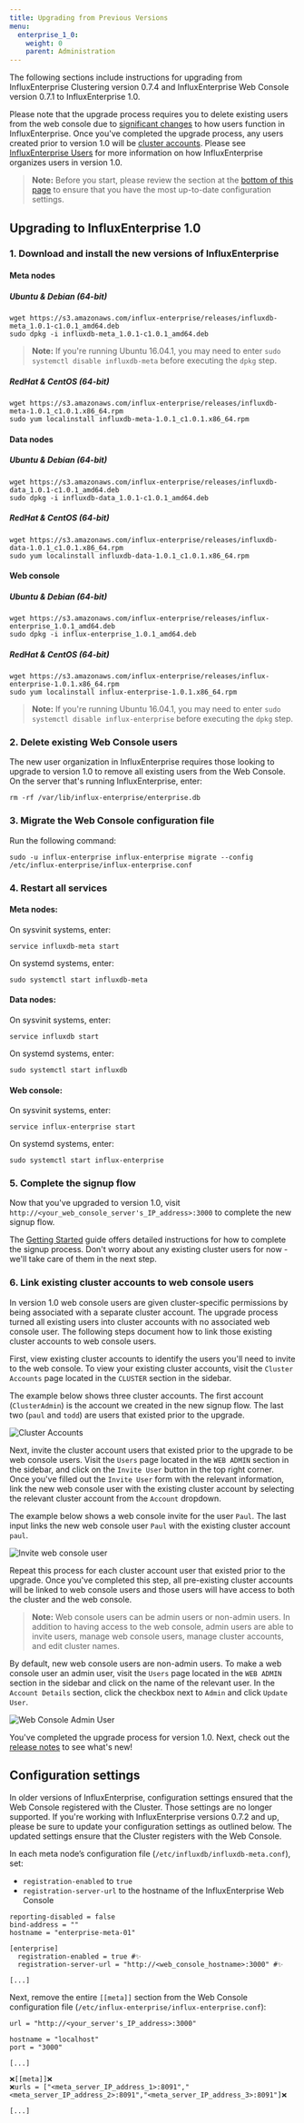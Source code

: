```yaml
---
title: Upgrading from Previous Versions
menu:
  enterprise_1_0:
    weight: 0
    parent: Administration
---
```


The following sections include instructions for upgrading from InfluxEnterprise
Clustering version 0.7.4 and InfluxEnterprise Web Console version 0.7.1
to InfluxEnterprise 1.0.

Please note that the upgrade process requires you to delete existing users
from the web console due to [significant changes](/enterprise/v1.0/about-the-project/release-notes-changelog/#user-updates)
to how users function in InfluxEnterprise.
Once you've completed the upgrade process, any users created prior to version 1.0 will be
[cluster accounts](/enterprise/v1.0/features/users/#cluster-user-information).
Please see [InfluxEnterprise Users](/enterprise/v1.0/features/users/) for
more information on how InfluxEnterprise organizes users in version 1.0.

> **Note:** Before you start, please review the section at the
[bottom of this page](#configuration-settings) to ensure that you have the most
up-to-date configuration settings.

## Upgrading to InfluxEnterprise 1.0

### 1. Download and install the new versions of InfluxEnterprise

#### Meta nodes

##### Ubuntu & Debian (64-bit)
```
wget https://s3.amazonaws.com/influx-enterprise/releases/influxdb-meta_1.0.1-c1.0.1_amd64.deb
sudo dpkg -i influxdb-meta_1.0.1-c1.0.1_amd64.deb
```

> **Note:** If you're running Ubuntu 16.04.1, you may need to enter
`sudo systemctl disable influxdb-meta` before executing the `dpkg` step.

##### RedHat & CentOS (64-bit)
```
wget https://s3.amazonaws.com/influx-enterprise/releases/influxdb-meta-1.0.1_c1.0.1.x86_64.rpm
sudo yum localinstall influxdb-meta-1.0.1_c1.0.1.x86_64.rpm
```

#### Data nodes

##### Ubuntu & Debian (64-bit)
```
wget https://s3.amazonaws.com/influx-enterprise/releases/influxdb-data_1.0.1-c1.0.1_amd64.deb
sudo dpkg -i influxdb-data_1.0.1-c1.0.1_amd64.deb
```
##### RedHat & CentOS (64-bit)
```
wget https://s3.amazonaws.com/influx-enterprise/releases/influxdb-data-1.0.1_c1.0.1.x86_64.rpm
sudo yum localinstall influxdb-data-1.0.1_c1.0.1.x86_64.rpm
```
#### Web console

##### Ubuntu & Debian (64-bit)
```
wget https://s3.amazonaws.com/influx-enterprise/releases/influx-enterprise_1.0.1_amd64.deb
sudo dpkg -i influx-enterprise_1.0.1_amd64.deb
```
##### RedHat & CentOS (64-bit)
```
wget https://s3.amazonaws.com/influx-enterprise/releases/influx-enterprise-1.0.1.x86_64.rpm
sudo yum localinstall influx-enterprise-1.0.1.x86_64.rpm
```

> **Note:**
If you're running Ubuntu 16.04.1, you may need to enter
`sudo systemctl disable influx-enterprise` before executing the `dpkg` step.

### 2. Delete existing Web Console users
The new user organization in InfluxEnterprise requires those looking to
upgrade to version 1.0 to remove all existing users from the Web Console.
On the server that's running InfluxEnterprise, enter:
```
rm -rf /var/lib/influx-enterprise/enterprise.db
```

### 3. Migrate the Web Console configuration file
Run the following command:
```
sudo -u influx-enterprise influx-enterprise migrate --config /etc/influx-enterprise/influx-enterprise.conf
```

### 4. Restart all services
#### Meta nodes:
On sysvinit systems, enter:
```
service influxdb-meta start
```

On systemd systems, enter:
```
sudo systemctl start influxdb-meta
```
#### Data nodes:
On sysvinit systems, enter:
```
service influxdb start
```

On systemd systems, enter:
```
sudo systemctl start influxdb
```
#### Web console:
On sysvinit systems, enter:
```
service influx-enterprise start
```

On systemd systems, enter:
```
sudo systemctl start influx-enterprise
```

### 5. Complete the signup flow
Now that you've upgraded to version 1.0, visit `http://<your_web_console_server's_IP_address>:3000`
to complete the new signup flow.

The [Getting Started](/enterprise/v1.0/introduction/getting_started/) guide offers
detailed instructions for how to complete the signup process.
Don't worry about any existing cluster users for now - we'll take care of
them in the next step.

### 6. Link existing cluster accounts to web console users
In version 1.0 web console users are given cluster-specific permissions by being associated with a separate cluster account.
The upgrade process turned all existing users into cluster accounts with no
associated web console user.
The following steps document how to link those existing cluster accounts
to web console users.

First, view existing cluster accounts to identify the users you'll need
to invite to the web console.
To view your existing cluster accounts, visit the `Cluster Accounts` page located
in the `CLUSTER` section in the sidebar.

The example below shows three cluster accounts.
The first account (`ClusterAdmin`) is the account we created in the new signup flow.
The last two (`paul` and `todd`) are users that existed prior to the
upgrade.

![Cluster Accounts](/img/enterprise/cluster_accounts_1.png)

Next, invite the cluster account users that existed prior to the upgrade to be web console users.
Visit the `Users` page located in the `WEB ADMIN` section in the sidebar, and
click on the `Invite User` button in the top right corner.
Once you've filled out the `Invite User` form with the relevant information, link the new
web console user with the existing cluster account by selecting the relevant
cluster account from the `Account` dropdown.

The example below shows a web console invite for the user `Paul`.
The last input links the new web console user `Paul` with the existing cluster
account `paul`.

![Invite web console user](/img/enterprise/invite_user_1.png)

Repeat this process for each cluster account user that existed prior to the upgrade.
Once you've completed this step, all pre-existing cluster accounts will be linked
to web console users and those users will have access to both the cluster and the
web console.

> **Note:** Web console users can be admin users or non-admin users.
In addition to having access to the web console, admin users are able to invite users, manage web console users,
manage cluster accounts, and edit cluster names.
>
By default, new web console users are non-admin users.
To make a web console user an admin user, visit the `Users` page located in the `WEB ADMIN` section in the sidebar
and click on the name of the relevant user.
In the `Account Details` section, click the checkbox next to `Admin` and click
`Update User`.
>
![Web Console Admin User](/img/enterprise/admin_user_1.png)


You've completed the upgrade process for version 1.0.
Next, check out the [release notes](/enterprise/v1.0/about-the-project/release-notes-changelog/) to
see what's new!

## Configuration settings

In older versions of InfluxEnterprise, configuration settings ensured that
the Web Console registered with the Cluster.
Those settings are no longer supported.
If you're working with InfluxEnterprise versions 0.7.2 and up, please be sure
to update your configuration settings as outlined below.
The updated settings ensure that the Cluster registers with the Web Console.

In each meta node’s configuration file (`/etc/influxdb/influxdb-meta.conf`), set:

* `registration-enabled` to `true`
* `registration-server-url` to the hostname of the InfluxEnterprise Web Console

```
reporting-disabled = false
bind-address = ""
hostname = "enterprise-meta-01"

[enterprise]
  registration-enabled = true #✨
  registration-server-url = "http://<web_console_hostname>:3000" #✨

[...]
```
Next, remove the entire `[[meta]]` section from the Web Console configuration file (`/etc/influx-enterprise/influx-enterprise.conf`):
```
url = "http://<your_server's_IP_address>:3000"

hostname = "localhost"
port = "3000"

[...]

❌[[meta]]❌
❌urls = ["<meta_server_IP_address_1>:8091","<meta_server_IP_address_2>:8091","<meta_server_IP_address_3>:8091"]❌

[...]
```
